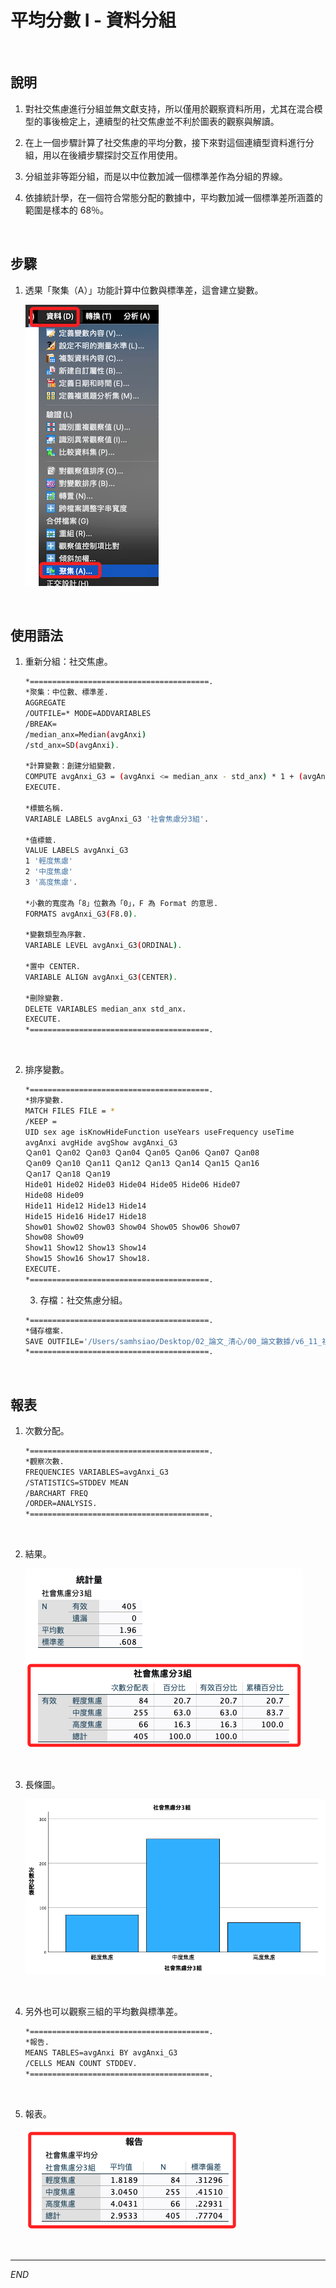 # 平均分數 I - 資料分組

<br>

## 說明

1. 對社交焦慮進行分組並無文獻支持，所以僅用於觀察資料所用，尤其在混合模型的事後檢定上，連續型的社交焦慮並不利於圖表的觀察與解讀。

2. 在上一個步驟計算了社交焦慮的平均分數，接下來對這個連續型資料進行分組，用以在後續步驟探討交互作用使用。

3. 分組並非等距分組，而是以中位數加減一個標準差作為分組的界線。

4. 依據統計學，在一個符合常態分配的數據中，平均數加減一個標準差所涵蓋的範圍是樣本的 68％。

<br>

## 步驟

1. 透果「聚集（A）」功能計算中位數與標準差，這會建立變數。

    ![](images/img_07.png)

<br>

## 使用語法

1. 重新分組：社交焦慮。

    ```bash
    *========================================.
    *聚集：中位數、標準差.
    AGGREGATE
    /OUTFILE=* MODE=ADDVARIABLES
    /BREAK=
    /median_anx=Median(avgAnxi)
    /std_anx=SD(avgAnxi).

    *計算變數：創建分組變數.
    COMPUTE avgAnxi_G3 = (avgAnxi <= median_anx - std_anx) * 1 + (avgAnxi > median_anx - std_anx & avgAnxi < median_anx + std_anx) * 2 + (avgAnxi >= median_anx + std_anx) * 3.
    EXECUTE.

    *標籤名稱.
    VARIABLE LABELS avgAnxi_G3 '社會焦慮分3組'.

    *值標籤.
    VALUE LABELS avgAnxi_G3 
    1 '輕度焦慮'
    2 '中度焦慮'
    3 '高度焦慮'.

    *小數的寬度為「8」位數為「0」，F 為 Format 的意思.
    FORMATS avgAnxi_G3(F8.0).

    *變數類型為序數.
    VARIABLE LEVEL avgAnxi_G3(ORDINAL).

    *置中 CENTER.
    VARIABLE ALIGN avgAnxi_G3(CENTER).

    *刪除變數.
    DELETE VARIABLES median_anx std_anx.
    EXECUTE.
    *========================================.
    ```

<br>

2. 排序變數。

    ```bash
    *========================================.
    *排序變數.
    MATCH FILES FILE = *
    /KEEP = 
    UID sex age isKnowHideFunction useYears useFrequency useTime 
    avgAnxi avgHide avgShow avgAnxi_G3 
    Ｑan01 Ｑan02 Ｑan03 Ｑan04 Ｑan05 Ｑan06 Ｑan07 Ｑan08 
    Ｑan09 Ｑan10 Ｑan11 Ｑan12 Ｑan13 Ｑan14 Ｑan15 Ｑan16 
    Ｑan17 Ｑan18 Ｑan19 
    Hide01 Hide02 Hide03 Hide04 Hide05 Hide06 Hide07 
    Hide08 Hide09 
    Hide11 Hide12 Hide13 Hide14 
    Hide15 Hide16 Hide17 Hide18 
    Show01 Show02 Show03 Show04 Show05 Show06 Show07 
    Show08 Show09 
    Show11 Show12 Show13 Show14 
    Show15 Show16 Show17 Show18.
    EXECUTE.
    *========================================.
    ```


    3. 存檔：社交焦慮分組。

    ```bash
    *========================================.
    *儲存檔案.
    SAVE OUTFILE='/Users/samhsiao/Desktop/02_論文_清心/00_論文數據/v6_11_社交焦慮分組.sav'.
    *========================================.
    ```

<br>

## 報表

1. 次數分配。

    ```bash
    *========================================.
    *觀察次數.
    FREQUENCIES VARIABLES=avgAnxi_G3
    /STATISTICS=STDDEV MEAN
    /BARCHART FREQ
    /ORDER=ANALYSIS.
    *========================================.
    ```

<br>

2. 結果。

    ![](images/img_08.png)

<br>

3. 長條圖。

    ![](images/img_09.png)

<br>

4. 另外也可以觀察三組的平均數與標準差。

    ```bash
    *========================================.
    *報告.
    MEANS TABLES=avgAnxi BY avgAnxi_G3
    /CELLS MEAN COUNT STDDEV.
    *========================================.
    ```

<br>

5. 報表。

    ![](images/img_10.png)

<br>

___

_END_